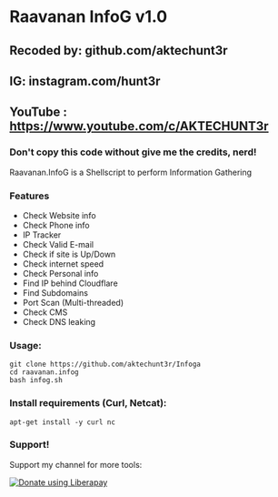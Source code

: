 # Raavanan InfoG v1.0
## Recoded by: github.com/aktechunt3r
## IG: instagram.com/hunt3r
## YouTube : https://www.youtube.com/c/AKTECHUNT3r
### Don't copy this code without give me the credits, nerd! 

Raavanan.InfoG is a Shellscript to perform Information Gathering 



### Features

- Check Website info
- Check Phone info
- IP Tracker
- Check Valid E-mail
- Check if site is Up/Down
- Check internet speed
- Check Personal info
- Find IP behind Cloudflare
- Find Subdomains
- Port Scan (Multi-threaded)
- Check CMS
- Check DNS leaking


### Usage:
```
git clone https://github.com/aktechunt3r/Infoga
cd raavanan.infog
bash infog.sh
```

### Install requirements (Curl, Netcat):

```
apt-get install -y curl nc
```

### Support!
Support my channel for more tools:

<noscript><a href="https://liberapay.com/thelinuxchoice/donate"><img alt="Donate using Liberapay" src="https://liberapay.com/assets/widgets/donate.svg"></a></noscript>
